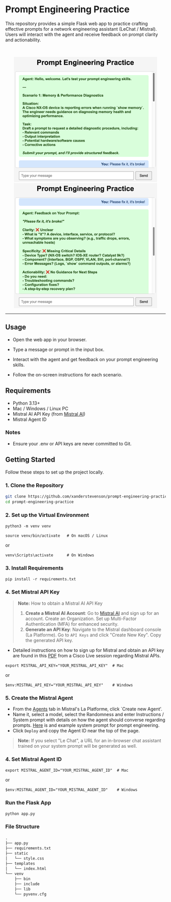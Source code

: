 # Prompt Engineering Practice

This repository provides a simple Flask web app to practice crafting effective prompts for a network engineering assistant (LeChat / Mistral). Users will interact with the agent and receive feedback on prompt clarity and actionability.

<br>

<p align="center">
  <img src="https://github.com/xanderstevenson/prompt-engineering-practice/blob/main/media/prompt-practice-1.png" width="450px">
  <img src="https://github.com/xanderstevenson/prompt-engineering-practice/blob/main/media/prompt-practice-2.png" width="450px">
</p>


---



## Usage

- Open the web app in your browser.

- Type a message or prompt in the input box.

- Interact with the agent and get feedback on your prompt engineering skills.

- Follow the on-screen instructions for each scenario.


## Requirements

- Python 3.13+
- Mac / Windows / Linux PC
- Mistral AI API Key (from [Mistral AI](https://mistral.ai/))
- Mistral Agent ID



### Notes

- Ensure your .env or API keys are never committed to Git.

  

## Getting Started

Follow these steps to set up the project locally.


### 1. Clone the Repository
```bash
git clone https://github.com/xanderstevenson/prompt-engineering-practice.git
cd prompt-engineering-practice
```

### 2. Set up the Virtual Environment

```
python3 -m venv venv
```
```
source venv/bin/activate   # On macOS / Linux
```
or
```
venv\Scripts\activate      # On Windows
```

### 3. Install Requirements
```
pip install -r requirements.txt
```

### 4. Set Mistral API Key

> **Note:** How to obtain a Mistral AI API Key
> 1.  **Create a Mistral AI Account**: Go to [Mistral AI](https://mistral.ai/) and sign up for an account. Create an Organization. Set up Multi-Factor Authentication (MFA) for enhanced security.
> 2.  **Generate an API Key**: Navigate to the Mistral dashboard console (La Platforme). Go to `API Keys` and click "Create New Key". Copy the generated API key.

- Detailed instructions on how to sign up for Mistral and obtain an API key are found in this [PDF](https://www.ciscolive.com/c/dam/r/ciscolive/global-event/docs/2025/pdf/CISCOU-1060.pdf) from a Cisco Live session regarding Mistral APIs.

```
export MISTRAL_API_KEY="YOUR_MISTRAL_API_KEY"  # Mac
```
or
```
$env:MISTRAL_API_KEY="YOUR_MISTRAL_API_KEY"    # Windows
```

### 5. Create the Mistral Agent

- From the [Agents](https://console.mistral.ai/build/agents) tab in Mistral's La Platforme, click `Create new Agent'.
- Name it, select a model, select the Randomness and enter Instructions / System prompt with details on how the agent should converse regarding prompts. [Here](https://github.com/xanderstevenson/prompt-engineering-practice/blob/main/media/example-system-prompt.txt) is and example system prompt for prompt engineering.
- Click `Deploy` and copy the Agent ID near the top of the page.

> **Note:** If you select "Le Chat", a URL for an in-browser chat assistant trained on your system prompt will be generated as well.


### 4. Set Mistral Agent ID

```
export MISTRAL_AGENT_ID="YOUR_MISTRAL_AGENT_ID"  # Mac
```
or
```
$env:MISTRAL_AGENT_ID="YOUR_MISTRAL_AGENT_ID"    # Windows
```


### Run the Flask App

```
python app.py
```

 
### File Structure

```
.
├── app.py
├── requirements.txt
├── static
│   └── style.css
├── templates
│   └── index.html
└── venv
    ├── bin
    ├── include
    ├── lib
    └── pyvenv.cfg
```
 
